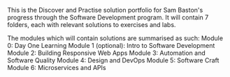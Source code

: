 This is the Discover and Practise solution portfolio for Sam Baston's progress through the Software Development program. It will contain 7 folders, each with relevant solutions to exercises and labs.

The modules which will contain solutions are summarised as such:
  Module 0: Day One Learning
  Module 1 (optional): Intro to Software Development
  Module 2: Building Responsive Web Apps
  Module 3: Automation and Software Quality
  Module 4: Design and DevOps
  Module 5: Software Craft
  Module 6: Microservices and APIs
